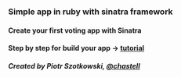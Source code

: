 ### Simple app in ruby with sinatra framework

#### Create your first voting app with Sinatra
#### Step by step for build your app -> [tutorial](https://guides.railsgirls.com/sinatra-app)
##### Created by Piotr Szotkowski, [@chastell](https://twitter.com/chastell)


